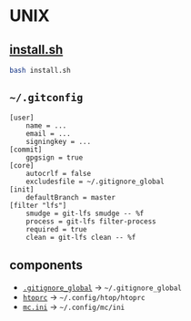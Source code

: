 # UNIX

## [install.sh](install.sh)

```bash
bash install.sh
```

## `~/.gitconfig`

```
[user]
	name = ...
	email = ...
	signingkey = ...
[commit]
	gpgsign = true
[core]
	autocrlf = false
	excludesfile = ~/.gitignore_global
[init]
	defaultBranch = master
[filter "lfs"]
	smudge = git-lfs smudge -- %f
	process = git-lfs filter-process
	required = true
	clean = git-lfs clean -- %f
```

## components

- [`.gitignore_global`](.gitignore_global) -> `~/.gitignore_global`
- [`htoprc`](htoprc) -> `~/.config/htop/htoprc`
- [`mc.ini`](mc.ini) -> `~/.config/mc/ini`
